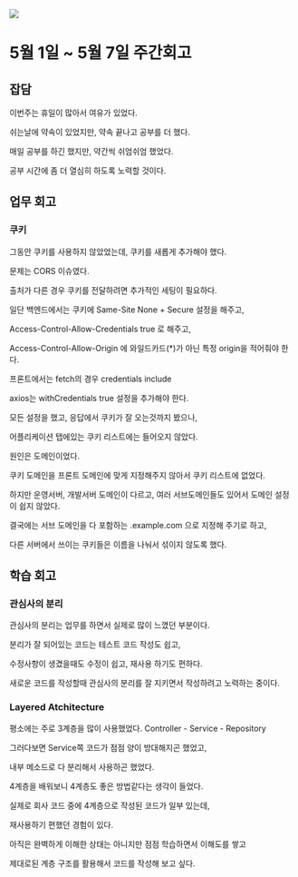 ![](https://velog.velcdn.com/images/stbpiza/post/d63ee41a-3453-4dff-8c9c-ca21d8e3d388/image.png)

# 5월 1일 ~ 5월 7일 주간회고

## 잡담

이번주는 휴일이 많아서 여유가 있었다.

쉬는날에 약속이 있었지만, 약속 끝나고 공부를 더 했다.


매일 공부를 하긴 했지만, 약간씩 쉬엄쉬엄 했었다.

공부 시간에 좀 더 열심히 하도록 노력할 것이다.

## 업무 회고

### 쿠키

그동안 쿠키를 사용하지 않았었는데, 쿠키를 새롭게 추가해야 했다.

문제는 CORS 이슈였다.

출처가 다른 경우 쿠키를 전달하려면 추가적인 세팅이 필요하다.

일단 백엔드에서는 쿠키에 Same-Site None + Secure 설정을 해주고,

Access-Control-Allow-Credentials true 로 해주고,

Access-Control-Allow-Origin 에 와일드카드(*)가 아닌 특정 origin을 적어줘야 한다.

프론트에서는 fetch의 경우 credentials include

axios는 withCredentials true 설정을 추가해야 한다.

모든 설정을 했고, 응답에서 쿠키가 잘 오는것까지 봤으나,

어플리케이션 탭에있는 쿠키 리스트에는 들어오지 않았다.

원인은 도메인이었다.

쿠키 도메인을 프론트 도메인에 맞게 지정해주지 않아서 쿠키 리스트에 없었다.

하지만 운영서버, 개발서버 도메인이 다르고, 여러 서브도메인들도 있어서 도메인 설정이 쉽지 않았다.

결국에는 서브 도메인을 다 포함하는 .example.com 으로 지정해 주기로 하고,

다른 서버에서 쓰이는 쿠키들은 이름을 나눠서 섞이지 않도록 했다.

## 학습 회고

### 관심사의 분리

관심사의 분리는 업무를 하면서 실제로 많이 느꼈던 부분이다.

분리가 잘 되어있는 코드는 테스트 코드 작성도 쉽고,

수정사항이 생겼을때도 수정이 쉽고, 재사용 하기도 편하다.

새로운 코드를 작성할때 관심사의 분리를 잘 지키면서 작성하려고 노력하는 중이다.

### Layered Atchitecture

평소에는 주로 3계층을 많이 사용했었다. Controller - Service - Repository

그러다보면 Service쪽 코드가 점점 양이 방대해지곤 했었고,

내부 메소드로 다 분리해서 사용하곤 했었다.

4계층을 배워보니 4계층도 좋은 방법같다는 생각이 들었다.

실제로 회사 코드 중에 4계층으로 작성된 코드가 일부 있는데,

재사용하기 편했던 경험이 있다.

아직은 완벽하게 이해한 상태는 아니지만 점점 학습하면서 이해도를 쌓고

제대로된 계층 구조를 활용해서 코드를 작성해 보고 싶다.